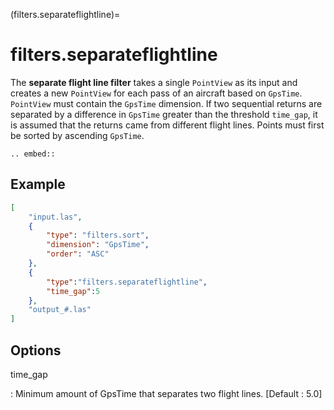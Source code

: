 (filters.separateflightline)=

# filters.separateflightline

The **separate flight line filter** takes a single `PointView` as its input and
creates a new `PointView` for each pass of an aircraft based on `GpsTime`. 
`PointView` must contain the `GpsTime` dimension. If two sequential returns are
separated by a difference in `GpsTime` greater than the threshold `time_gap`, it
is assumed that the returns came from different flight lines. Points must first
be sorted by ascending `GpsTime`.

```{eval-rst}
.. embed::
```

## Example

```json
[
    "input.las",
    {
        "type": "filters.sort",
        "dimension": "GpsTime",
        "order": "ASC"
    },
    {
        "type":"filters.separateflightline",
        "time_gap":5
    },
    "output_#.las"
]
```

## Options

time_gap

: Minimum amount of GpsTime that separates two flight lines. \[Default : 5.0\]

```{include} filter_opts.md
```
